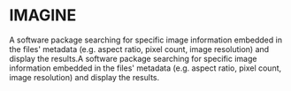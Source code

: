 # IMAGINE
A software package searching for specific image information embedded in the files' metadata (e.g. aspect ratio, pixel count, image resolution) and display the results.A software package searching for specific image information embedded in the files' metadata (e.g. aspect ratio, pixel count, image resolution) and display the results.
